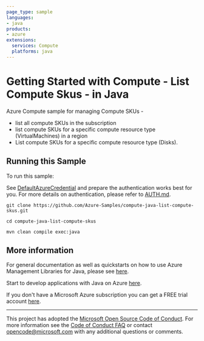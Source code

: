 ```yaml
---
page_type: sample
languages:
- java
products:
- azure
extensions:
  services: Compute
  platforms: java
---
```


# Getting Started with Compute - List Compute Skus - in Java #


  Azure Compute sample for managing Compute SKUs -
 
  - list all compute SKUs in the subscription
  - list compute SKUs for a specific compute resource type (VirtualMachines) in a region
  - List compute SKUs for a specific compute resource type (Disks).
 

## Running this Sample ##

To run this sample:

See [DefaultAzureCredential](https://github.com/Azure/azure-sdk-for-java/tree/main/sdk/identity/azure-identity#defaultazurecredential) and prepare the authentication works best for you. For more details on authentication, please refer to [AUTH.md](https://github.com/Azure/azure-sdk-for-java/blob/main/sdk/resourcemanager/docs/AUTH.md).

    git clone https://github.com/Azure-Samples/compute-java-list-compute-skus.git

    cd compute-java-list-compute-skus

    mvn clean compile exec:java

## More information ##

For general documentation as well as quickstarts on how to use Azure Management Libraries for Java, please see [here](https://aka.ms/azsdk/java/mgmt).

Start to develop applications with Java on Azure [here](http://azure.com/java).

If you don't have a Microsoft Azure subscription you can get a FREE trial account [here](http://go.microsoft.com/fwlink/?LinkId=330212).

---

This project has adopted the [Microsoft Open Source Code of Conduct](https://opensource.microsoft.com/codeofconduct/). For more information see the [Code of Conduct FAQ](https://opensource.microsoft.com/codeofconduct/faq/) or contact [opencode@microsoft.com](mailto:opencode@microsoft.com) with any additional questions or comments.